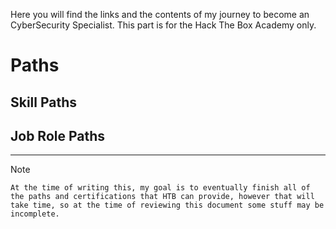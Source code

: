 Here you will find the links and the contents of my journey to become an CyberSecurity Specialist. This part is for the Hack The Box Academy only.

# Paths 
## Skill Paths 


## Job Role Paths 



---
>[!NOTE]
	At the time of writing this, my goal is to eventually finish all of the paths and certifications that HTB can provide, however that will take time, so at the time of reviewing this document some stuff may be incomplete.
